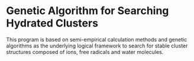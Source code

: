 # Genetic Algorithm for Searching Hydrated Clusters
 This program is based on semi-empirical calculation methods and genetic algorithms as the underlying logical framework to search for stable cluster structures composed of ions, free radicals and water molecules.
 
 
